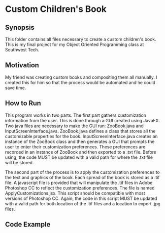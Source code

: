 # Custom Children's Book

## Synopsis
This folder contains all files necessary to create a custom children's book. This is my final project for my Object Oriented Programming class at Southwest Tech.

## Motivation
<p>My friend was creating custom books and compositing them all manually. I created this for him so that the process would be automated and he could save time.</p>

## How to Run
<p>This program works in two parts. The first part gathers customization information from the user. This is done through a GUI created using JavaFX. Two java files are necessary to make the GUI run: ZooBook.java and InputScreenInterface.java. ZooBook.java defines a class that stores all the customizable properties for the book. InputScreenInterface.java creates an instance of the ZooBook class and then generates a GUI that prompts the user to enter their customization preferences. These preferences are recorded in an instance of ZooBook and then exported to a .txt file. Before using, the code MUST be updated with a valid path for where the .txt file will be stored.</p>
<p>The second part of the process is to apply the customization preferences to the text and graphics of the book. Each spread of the book is stored as a .tif file. A javascript file is provided that will manipulate the .tif files in Adobe Photoshop CC to reflect the customization preferences. The file is named ApplyCustomizations.jsx. This script should be compatible with most versions of Photoshop CC. Again, the code in this script MUST be updated with a valid path for both location of the .tif files and a location to export .jpg files.</p>

## Code Example
